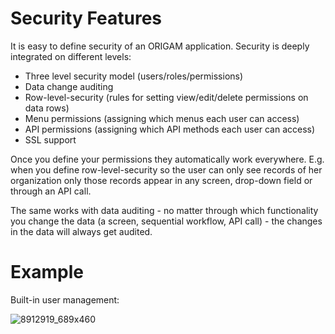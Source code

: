 # Security Features

It is easy to define security of an ORIGAM application. Security is deeply integrated on different levels:

-   Three level security model (users/roles/permissions)
-   Data change auditing
-   Row-level-security (rules for setting view/edit/delete permissions on data rows)
-   Menu permissions (assigning which menus each user can access)
-   API permissions (assigning which API methods each user can access)
-   SSL support

Once you define your permissions they automatically work everywhere. E.g. when you define row-level-security so the user can only see records of her organization only those records appear in any screen, drop-down field or through an API call.

The same works with data auditing - no matter through which functionality you change the data (a screen, sequential workflow, API call) - the changes in the data will always get audited.

# Example

Built-in user management:

![8912919_689x460](upload://gKGxhd9t5OgeR4oaPPEAbUB9JLg.png)
